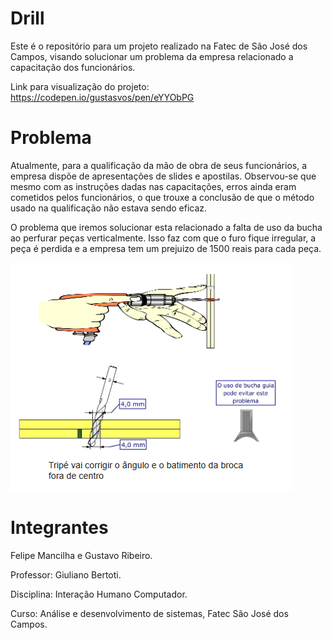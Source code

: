 # Drill

Este é o repositório para um projeto realizado na Fatec de São José dos Campos, visando solucionar um problema da empresa relacionado
a capacitação dos funcionários.

Link para visualização do projeto: https://codepen.io/gustasvos/pen/eYYObPG

# Problema

Atualmente, para a qualificação da mão de obra de seus funcionários, a empresa dispõe de apresentações de slides e apostilas. Observou-se
que mesmo com as instruções dadas nas capacitações, erros ainda eram cometidos pelos funcionários, o que trouxe a conclusão de que o método
usado na qualificação não estava sendo eficaz.

O problema que iremos solucionar esta relacionado a falta de uso da bucha ao perfurar peças verticalmente. Isso faz com que o furo fique 
irregular, a peça é perdida e a empresa tem um prejuizo de 1500 reais para cada peça.

![](https://github.com/gustasvos/Drill/blob/master/ihc/assets/drillProb.png)

# Integrantes

Felipe Mancilha e Gustavo Ribeiro.

Professor: Giuliano Bertoti.

Disciplina: Interação Humano Computador.

Curso: Análise e desenvolvimento de sistemas, Fatec São José dos Campos.
